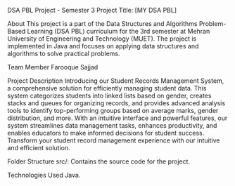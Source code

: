 DSA PBL Project - Semester 3
Project Title: [MY DSA PBL]

About
This project is a part of the Data Structures and Algorithms Problem-Based Learning (DSA PBL) curriculum for the 3rd semester at Mehran University of Engineering and Technology (MUET). The project is implemented in Java and focuses on applying data structures and algorithms to solve practical problems.

Team Member
Farooque Sajjad 

Project Description
Introducing our Student Records Management System, a comprehensive solution for efficiently managing student data. This system categorizes students into linked lists based on gender, creates stacks and queues for organizing records, and provides advanced analysis tools to identify top-performing groups based on average marks, gender distribution, and more. With an intuitive interface and powerful features, our system streamlines data management tasks, enhances productivity, and enables educators to make informed decisions for student success. Transform your student record management experience with our intuitive and efficient solution.

Folder Structure
src/: Contains the source code for the project.

Technologies Used
Java.
